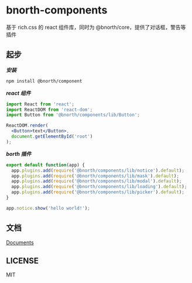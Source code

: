 # bnorth-components

基于 rich.css 的 react 组件库，同时为 @bnorth/core，提供了对话框，警告等插件

## 起步

***安装***
```sh
npm install @bnorth/component
```

***react 组件***
```jsx
import React from 'react';
import ReactDOM from 'react-dom';
import Button from '@bnorth/components/lib/Button';

ReactDOM.render(
  <Button>text</Button>,
  document.getElementById('root')
);
```

***borth 插件***
```js
export default function(app) {
  app.plugins.add(require('@bnorth/components/lib/notice').default);
  app.plugins.add(require('@bnorth/components/lib/mask').default);
  app.plugins.add(require('@bnorth/components/lib/modal').default);
  app.plugins.add(require('@bnorth/components/lib/loading').default);
  app.plugins.add(require('@bnorth/components/lib/picker').default);
}

app.notice.show('hello world!');
```

## 文档

[Documents](//able99.github.io/bnorth/components/)

## LICENSE

MIT
